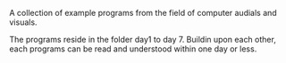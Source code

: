 A collection of example programs from the field of computer audials and visuals.

The programs reside in the folder day1 to day 7.
Buildin upon each other, each programs can be read and understood within one day or less.
